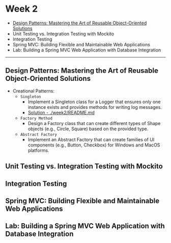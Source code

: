 # Week 2
- [Design Patterns: Mastering the Art of Reusable Object-Oriented Solutions](#design-patterns-mastering-the-art-of-reusable-object-oriented-solutions)
- Unit Testing vs. Integration Testing with Mockito
- Integration Testing
- Spring MVC: Building Flexible and Maintainable Web Applications
- Lab: Building a Spring MVC Web Application with Database Integration

---

## Design Patterns: Mastering the Art of Reusable Object-Oriented Solutions 
- Creational Patterns:
    - `Singleton`
        - Implement a Singleton class for a Logger that ensures only one instance exists and provides methods for writing log messages.
        - [Solution - ./week2/README.md ](./week2/README.md)
    - `Factory Method`
        - Design a Factory class that can create different types of Shape objects (e.g., Circle, Square) based on the provided type.
    - `Abstract Factory`
        - Implement an Abstract Factory that can create families of UI components (e.g., Button, Checkbox) for Windows and MacOS platforms.

## Unit Testing vs. Integration Testing with Mockito

## Integration Testing

## Spring MVC: Building Flexible and Maintainable Web Applications

## Lab: Building a Spring MVC Web Application with Database Integration
